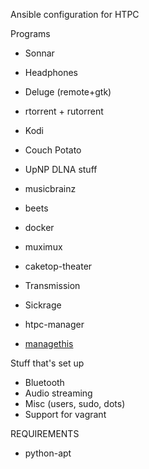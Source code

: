 Ansible configuration for HTPC

Programs
+   Sonnar
+   Headphones
+   Deluge (remote+gtk)
+   rtorrent + rutorrent
+   Kodi
+   Couch Potato

+   UpNP DLNA stuff
+   musicbrainz
+   beets
+   docker
+   muximux
+   caketop-theater
+   Transmission
+   Sickrage
+   htpc-manager
+   [managethis](https://gitlab.com/david.ellinger/Managethis)

Stuff that's set up
+   Bluetooth
+   Audio streaming
+   Misc (users, sudo, dots)
+   Support for vagrant

REQUIREMENTS
+   python-apt

